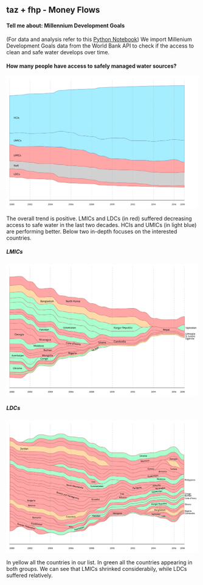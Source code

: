 ## taz + fhp - Money Flows

#### Tell me about: Millennium Development Goals
(For data and analysis refer to this [Python Notebook](../ipynb_notebooks/02.tellmeabout_MillenniumDevelopmentGoals.ipynb))
We import Millenium Development Goals data from the World Bank API to check if the access to clean and safe water develops over time.

#### How many people have access to safely managed water sources?

![money_allocation](assets/Global_safelymanaged-01.png)

The overall trend is positive. LMICs and LDCs (in red) suffered decreasing access to safe water in the last two decades. HCIs and UMICs (in light blue) are performing better. Below two in-depth focuses on the interested countries.

##### LMICs
![money_allocation](assets/Global_safelymanaged-02.png)

##### LDCs
![money_allocation](assets/Global_safelymanaged-03.png)

In yellow all the countries in our list. In green all the countries appearing in both groups. We can see that LMICs shrinked considerabily, while LDCs suffered relatively.
